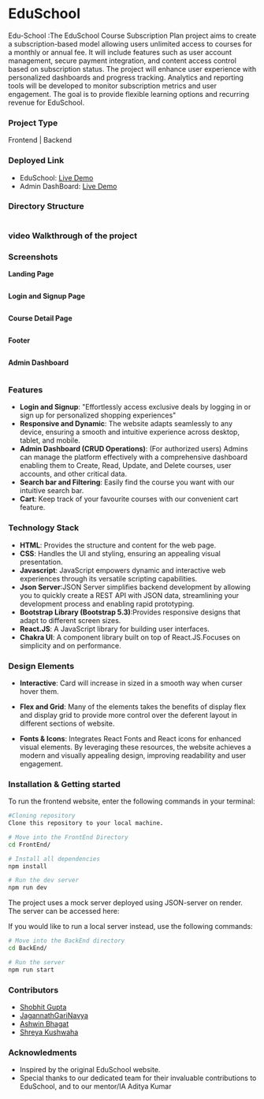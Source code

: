 # EduSchool

Edu-School :The EduSchool Course Subscription Plan project aims to create a subscription-based model allowing users unlimited access to courses for a monthly or annual fee. It will include features such as user account management, secure payment integration, and content access control based on subscription status. The project will enhance user experience with personalized dashboards and progress tracking. Analytics and reporting tools will be developed to monitor subscription metrics and user engagement. The goal is to provide flexible learning options and recurring revenue for EduSchool.

### Project Type

Frontend | Backend

### Deployed Link

- EduSchool: [Live Demo](https://edu-school-k4id.vercel.app/)
- Admin DashBoard: [Live Demo](https://edu-school-ka3k.vercel.app/)

### Directory Structure

<img src="./FrontEnd/src/assets/Directory.PNG" alt="">

### video Walkthrough of the project

### Screenshots

**Landing Page**

<img src="./FrontEnd/src/assets/Landing Page.PNG" alt="">

**Login and Signup Page**

<img src="./FrontEnd/src/assets/Login.PNG" alt="">

**Course Detail Page**

<img src="./FrontEnd/src/assets/Courses.PNG" alt="">

**Footer**

<img src="./FrontEnd/src/assets/Footer.PNG" alt="">

**Admin Dashboard**

<img src="./FrontEnd/src/assets/Admin.PNG" alt="">

### Features

- **Login and Signup**: "Effortlessly access exclusive deals by logging in or sign up for personalized shopping experiences"
- **Responsive and Dynamic**: The website adapts seamlessly to any device, ensuring a smooth and intuitive experience across desktop, tablet, and mobile.
- **Admin Dashboard (CRUD Operations)**: (For authorized users) Admins can manage the platform effectively with a comprehensive dashboard enabling them to Create, Read, Update, and Delete courses, user accounts, and 
   other critical data.
- **Search bar and Filtering**: Easily find the course you want with our intuitive search bar.
- **Cart**: Keep track of your favourite courses with our convenient cart feature.

 ### Technology Stack

- **HTML**: Provides the structure and content for the web page.
- **CSS**: Handles the UI and styling, ensuring an appealing visual presentation.
- **Javascript**: JavaScript empowers dynamic and interactive web experiences through its versatile scripting capabilities.
- **Json Server**:JSON Server simplifies backend development by allowing you to quickly create a REST API with JSON data, streamlining your development process and enabling rapid prototyping.
- **Bootstrap Library (Bootstrap 5.3)**:Provides responsive designs that adapt to different screen sizes.
- **React.JS**: A JavaScript library for building user interfaces.
- **Chakra UI**: A component library built on top of React.JS.Focuses on simplicity and on performance.

### Design Elements

- **Interactive**: Card will increase in sized in a smooth way when curser hover them.

- **Flex and Grid**: Many of the elements takes the benefits of display flex and display grid to provide more control over the deferent layout in different sections of website.

- **Fonts & Icons**: Integrates React Fonts and React icons for enhanced visual elements. By leveraging these resources, the website achieves a modern and visually appealing design, improving readability and user engagement.

### Installation & Getting started

To run the frontend website, enter the following commands in your terminal:

```bash
#Cloning repository
Clone this repository to your local machine.

# Move into the FrontEnd Directory
cd FrontEnd/

# Install all dependencies
npm install

# Run the dev server
npm run dev
```

The project uses a mock server deployed using JSON-server on render. The server can be accessed here: 

If you would like to run a local server instead, use the following commands:

```bash
# Move into the BackEnd directory
cd BackEnd/

# Run the server
npm run start
```
### Contributors

- [Shobhit Gupta](https://github.com/shobhit9742)
- [JagannathGariNavya](https://github.com/JagannathGariNavya)
- [Ashwin Bhagat](https://github.com/asbhagat2020)
- [Shreya Kushwaha](https://github.com/shreya-kushwaha40)

### Acknowledments

- Inspired by the original EduSchool website.
- Special thanks to our dedicated team for their invaluable contributions to EduSchool, and to our mentor/IA Aditya Kumar

